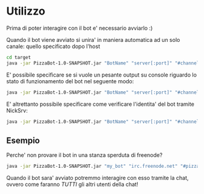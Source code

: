 # Utilizzo

Prima di poter interagire con il bot e' necessario avviarlo :)

Quando il bot viene avviato si unira' in maniera automatica ad un solo canale:
quello specificato dopo l'host

```sh
cd target
java -jar PizzaBot-1.0-SNAPSHOT.jar "BotName" "server[:port]" "#channel"
```

E' possibile specificare se si vuole un pesante output su console riguardo lo stato di funzionamento
del bot nel seguente modo:

```sh
java -jar PizzaBot-1.0-SNAPSHOT.jar "BotName" "server[:port]" "#channel" "--verbose" "on"
```

E' altrettanto possibile specificare come verificare l'identita' del bot tramite NickSrv:

```sh
java -jar PizzaBot-1.0-SNAPSHOT.jar "BotName" "server[:port]" "#channel" "--verbose" "off" "--identity" "password"
```

## Esempio

Perche' non provare il bot in una stanza sperduta di freenode?

```sh
java -jar PizzaBot-1.0-SNAPSHOT.jar "my_bot" "irc.freenode.net" "#pizzabot" "--verbose" "off"
```

Quando il bot sara' avviato potremmo interagire con esso tramite la chat, ovvero come
faranno *TUTTI* gli altri utenti della chat!

